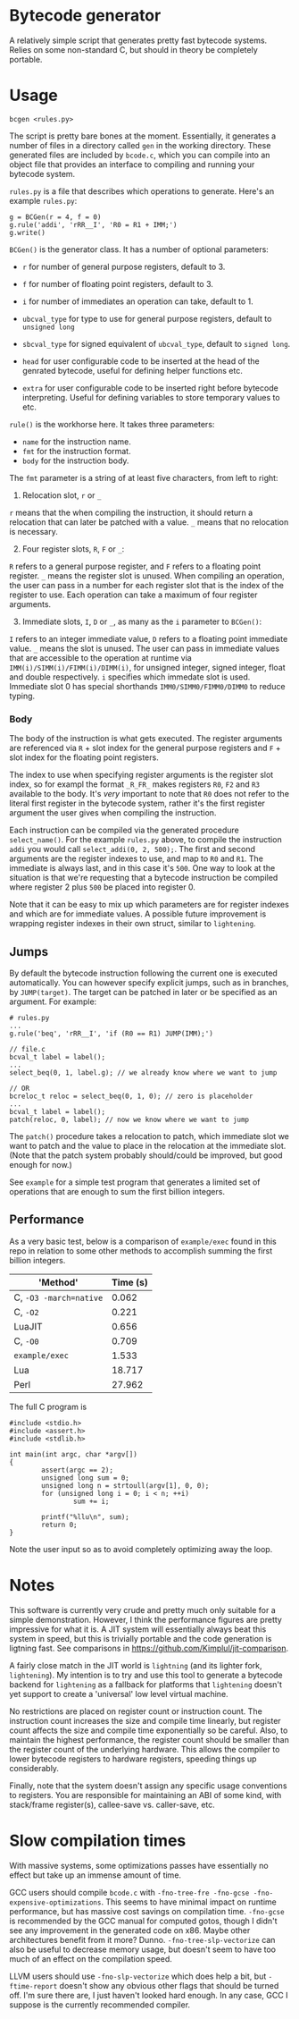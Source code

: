 # Bytecode generator

A relatively simple script that generates pretty fast bytecode systems.
Relies on some non-standard C, but should in theory be completely portable.

# Usage

```
bcgen <rules.py>
```

The script is pretty bare bones at the moment. Essentially, it generates a number of
files in a directory called `gen` in the working directory. These generated files are
included by `bcode.c`, which you can compile into an object file that provides an
interface to compiling and running your bytecode system.

`rules.py` is a file that describes which operations to generate.
Here's an example `rules.py`:
```
g = BCGen(r = 4, f = 0)
g.rule('addi', 'rRR__I', 'R0 = R1 + IMM;')
g.write()
```

`BCGen()` is the generator class. It has a number of optional parameters:

+ `r` for number of general purpose registers, default to 3.

+ `f` for number of floating point registers, default to 3.

+ `i` for number of immediates an operation can take, default to 1.

+ `ubcval_type` for type to use for general purpose registers,
        default to `unsigned long`

+ `sbcval_type` for signed equivalent of `ubcval_type`,
        default to `signed long`.

+ `head` for user configurable code to be inserted at the head
        of the genrated bytecode, useful for defining helper functions etc.

+ `extra` for user configurable code to be inserted right before
        bytecode interpreting. Useful for defining variables to store temporary
        values to etc.

`rule()` is the workhorse here. It takes three parameters:
+ `name` for the instruction name.
+ `fmt` for the instruction format.
+ `body` for the instruction body.

The `fmt` parameter is a string of at least five characters, from left to right:

1) Relocation slot, `r` or `_`

`r` means that the when compiling the instruction, it should return a relocation that can
later be patched with a value. `_` means that no relocation is necessary.

2) Four register slots, `R`, `F` or `_`:

`R` refers to a general purpose register, and `F` refers to a floating point register.
`_` means the register slot is unused. When compiling an operation, the user can pass
in a number for each register slot that is the index of the register to use. Each
operation can take a maximum of four register arguments.

3) Immediate slots, `I`, `D` or `_`, as many as the `i` parameter to `BCGen()`:

`I` refers to an integer immediate value, `D` refers to a floating point immediate value.
`_` means the slot is unused. The user can pass in immediate values that are accessible
to the operation at runtime via `IMM(i)/SIMM(i)/FIMM(i)/DIMM(i)`, for unsigned
integer, signed integer, float and double respectively. `i` specifies which
immedate slot is used. Immediate slot 0 has special shorthands
`IMM0/SIMM0/FIMM0/DIMM0` to reduce typing.


### Body

The body of the instruction is what gets executed. The register arguments are referenced
via `R` + slot index for the general purpose registers and `F` + slot index for the
floating point registers.

The index to use when specifying register arguments is the register slot index, so for
exampl the format `_R_FR_` makes registers `R0`, `F2` and `R3` available to the body.
It's *very* important to note that `R0` does not refer to the literal first register in
the bytecode system, rather it's the first register argument the user gives when
compiling the instruction.

Each instruction can be compiled via the generated procedure `select_name()`. For the
example `rules.py` above, to compile the instruction `addi` you would call
`select_addi(0, 2, 500);`. The first and second arguments are the register indexes to
use, and map to `R0` and `R1`. The immediate is always last, and in this case it's
`500`. One way to look at the situation is that we're requesting that a bytecode
instruction be compiled where register 2 plus `500` be placed into register 0.

Note that it can be easy to mix up which parameters are for register indexes
and which are for immediate values. A possible future improvement is wrapping
register indexes in their own struct, similar to `lightening`.

## Jumps

By default the bytecode instruction following the current one is executed automatically.
You can however specify explicit jumps, such as in branches, by `JUMP(target)`.
The target can be patched in later or be specified as an argument. For example:
```
# rules.py
...
g.rule('beq', 'rRR__I', 'if (R0 == R1) JUMP(IMM);')
```
```
// file.c
bcval_t label = label();
...
select_beq(0, 1, label.g); // we already know where we want to jump

// OR
bcreloc_t reloc = select_beq(0, 1, 0); // zero is placeholder
...
bcval_t label = label();
patch(reloc, 0, label); // now we know where we want to jump
```

The `patch()` procedure takes a relocation to patch, which immediate slot we
want to patch and the value to place in the relocation at the immediate slot.
(Note that the patch system probably should/could be improved, but good enough for now.)

See `example` for a simple test program that generates a limited set of operations
that are enough to sum the first billion integers.

## Performance

As a very basic test, below is a comparison of `example/exec` found in this repo 
in relation to some other methods to accomplish summing the first billion integers.

| 'Method'               | Time (s) |
|------------------------|----------|
| C, `-O3 -march=native` | 0.062    |
| C, `-O2`               | 0.221    |
| LuaJIT                 | 0.656    |
| C, `-O0`               | 0.709    |
| `example/exec`         | 1.533    |
| Lua                    | 18.717   |
| Perl                   | 27.962   |

The full C program is
```{C}
#include <stdio.h>
#include <assert.h>
#include <stdlib.h>

int main(int argc, char *argv[])
{
        assert(argc == 2);
        unsigned long sum = 0;
        unsigned long n = strtoull(argv[1], 0, 0);
        for (unsigned long i = 0; i < n; ++i)
                sum += i;

        printf("%llu\n", sum);
        return 0;
}
```

Note the user input so as to avoid completely optimizing away the loop.

# Notes

This software is currently very crude and pretty much only suitable for a
simple demonstration. However, I think the performance figures are
pretty impressive for what it is. A JIT system will essentially always
beat this system in speed, but this is trivially portable and the
code generation is ligtning fast.
See comparisons in https://github.com/Kimplul/jit-comparison.

A fairly close match in the JIT world is `lightning` (and its lighter fork,
`lightening`). My intention is to try and use this tool to generate a bytecode
backend for `lightening` as a fallback for platforms that `lightening` doesn't
yet support to create a 'universal' low level virtual machine.

No restrictions are placed on register count or instruction count.
The instruction count increases the size and compile time linearly, but register
count affects the size and compile time exponentially so be careful.
Also, to maintain the highest performance, the register count should be
smaller than the register count of the underlying hardware. This allows
the compiler to lower bytecode registers to hardware registers, speeding things
up considerably.

Finally, note that the system doesn't assign any specific usage conventions
to registers. You are responsible for maintaining an ABI of some kind, with
stack/frame register(s), callee-save vs. caller-save, etc.

# Slow compilation times

With massive systems, some optimizations passes have essentially no effect
but take up an immense amount of time.

GCC users should compile `bcode.c` with `-fno-tree-fre -fno-gcse
-fno-expensive-optimizations`. This seems to have minimal impact on runtime
performance, but has massive cost savings on compilation time. `-fno-gcse` is
recommended by the GCC manual for computed gotos, though I didn't see any
improvement in the generated code on x86. Maybe other architectures benefit
from it more? Dunno. `-fno-tree-slp-vectorize` can also be useful to decrease
memory usage, but doesn't seem to have too much of an effect on the compilation
speed.

LLVM users should use `-fno-slp-vectorize` which does help a bit, but
`-ftime-report` doesn't show any obvious other flags that should be turned off.
I'm sure there are, I just haven't looked hard enough. In any case, GCC I
suppose is the currently recommended compiler.
